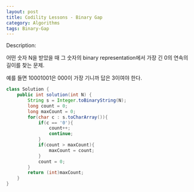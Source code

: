 ```yaml
---
layout: post
title: Codility Lessons - Binary Gap
category: Algorithms
tags: Binary-Gap
---
```


Description:

어떤 숫자 N을 받았을 때 그 숫자의 binary representation에서 가장 긴 0의 연속의 길이를 찾는 문제.

예를 들면 10001001은 000이 가장 기니까 답은 3이여야 한다.

```java
class Solution {
    public int solution(int N) {
        String s = Integer.toBinaryString(N);
        long count = 0;
        long maxCount = 0;
        for(char c : s.toCharArray()){
            if(c == '0'){
                count++;
                continue;
            }
            if(count > maxCount){
                maxCount = count;
            }
            count = 0;
        }
        return (int)maxCount;
    }
}
```
